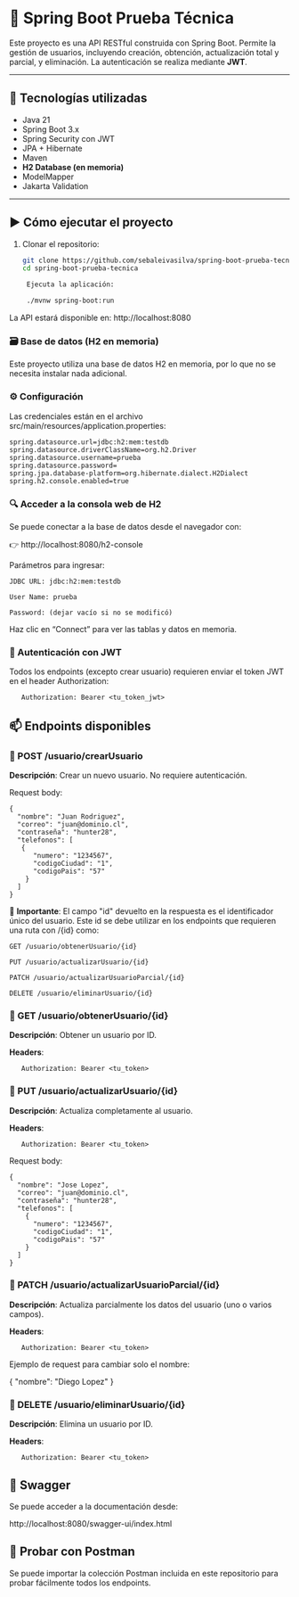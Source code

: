# 🚀 Spring Boot Prueba Técnica

Este proyecto es una API RESTful construida con Spring Boot. Permite la gestión de usuarios, incluyendo creación, obtención, actualización total y parcial, y eliminación. La autenticación se realiza mediante **JWT**.

---

## 🔧 Tecnologías utilizadas

- Java 21
- Spring Boot 3.x
- Spring Security con JWT
- JPA + Hibernate
- Maven
- **H2 Database (en memoria)**
- ModelMapper
- Jakarta Validation

---

## ▶️ Cómo ejecutar el proyecto

1. Clonar el repositorio:
   ```bash
   git clone https://github.com/sebaleivasilva/spring-boot-prueba-tecnica.git
   cd spring-boot-prueba-tecnica

    Ejecuta la aplicación:

    ./mvnw spring-boot:run

La API estará disponible en: http://localhost:8080

### 🗃️ Base de datos (H2 en memoria)

Este proyecto utiliza una base de datos H2 en memoria, por lo que no se necesita instalar nada adicional.

### ⚙️ Configuración

Las credenciales están en el archivo src/main/resources/application.properties:
```
spring.datasource.url=jdbc:h2:mem:testdb
spring.datasource.driverClassName=org.h2.Driver
spring.datasource.username=prueba
spring.datasource.password=
spring.jpa.database-platform=org.hibernate.dialect.H2Dialect
spring.h2.console.enabled=true
```
### 🔍 Acceder a la consola web de H2

Se puede conectar a la base de datos desde el navegador con:

👉 http://localhost:8080/h2-console

Parámetros para ingresar:

    JDBC URL: jdbc:h2:mem:testdb

    User Name: prueba

    Password: (dejar vacío si no se modificó)

Haz clic en “Connect” para ver las tablas y datos en memoria.

### 🔐 Autenticación con JWT

Todos los endpoints (excepto crear usuario) requieren enviar el token JWT en el header Authorization:
```
   Authorization: Bearer <tu_token_jwt>
```

## 📫 Endpoints disponibles

### 📍 POST /usuario/crearUsuario

**Descripción**: Crear un nuevo usuario. No requiere autenticación.

Request body:
```
{
  "nombre": "Juan Rodriguez",
  "correo": "juan@dominio.cl",
  "contraseña": "hunter28",
  "telefonos": [
   {
      "numero": "1234567",
      "codigoCiudad": "1",
      "codigoPais": "57"
    }
  ]
}
```
🔑 **Importante**: El campo "id" devuelto en la respuesta es el identificador único del usuario.
Este id se debe utilizar en los endpoints que requieren una ruta con /{id} como:

    GET /usuario/obtenerUsuario/{id}

    PUT /usuario/actualizarUsuario/{id}

    PATCH /usuario/actualizarUsuarioParcial/{id}

    DELETE /usuario/eliminarUsuario/{id}

### 📍 GET /usuario/obtenerUsuario/{id}

**Descripción**: Obtener un usuario por ID.

**Headers**:
```
   Authorization: Bearer <tu_token>
```
### 📍 PUT /usuario/actualizarUsuario/{id}

**Descripción**: Actualiza completamente al usuario.

**Headers**:
```
   Authorization: Bearer <tu_token>
```
Request body:
```
{
  "nombre": "Jose Lopez",
  "correo": "juan@dominio.cl",
  "contraseña": "hunter28",
  "telefonos": [
    {
      "numero": "1234567",
      "codigoCiudad": "1",
      "codigoPais": "57"
    }
  ]
}
```
### 📍 PATCH /usuario/actualizarUsuarioParcial/{id}

**Descripción**: Actualiza parcialmente los datos del usuario (uno o varios campos).

**Headers**:
```
   Authorization: Bearer <tu_token>
```
Ejemplo de request para cambiar solo el nombre:

{
  "nombre": "Diego Lopez"
}

### 📍 DELETE /usuario/eliminarUsuario/{id}

**Descripción**: Elimina un usuario por ID.

**Headers**:
```
   Authorization: Bearer <tu_token>
```
## 📘 Swagger

Se puede acceder a la documentación desde:

http://localhost:8080/swagger-ui/index.html

## 🧪 Probar con Postman

Se puede importar la colección Postman incluida en este repositorio para probar fácilmente todos los endpoints.
